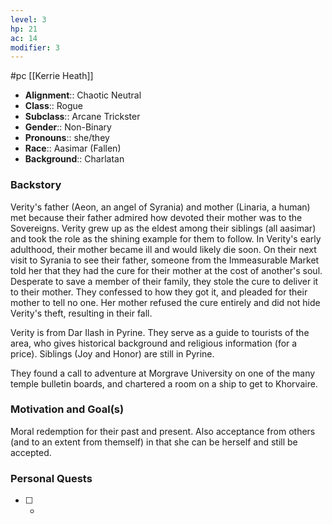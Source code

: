 ```yaml
---
level: 3
hp: 21
ac: 14
modifier: 3
---
```

 #pc [[Kerrie Heath]]

* **Alignment**:: Chaotic Neutral
* **Class**:: Rogue
* **Subclass**:: Arcane Trickster
* **Gender**:: Non-Binary
* **Pronouns**:: she/they
* **Race**:: Aasimar (Fallen)
* **Background**:: Charlatan

### Backstory

Verity's father (Aeon, an angel of Syrania) and mother (Linaria, a human) met because their father admired how devoted their mother was to the Sovereigns. Verity grew up as the eldest among their siblings (all aasimar) and took the role as the shining example for them to follow. In Verity's early adulthood, their mother became ill and would likely die soon. On their next visit to Syrania to see their father, someone from the Immeasurable Market told her that they had the cure for their mother at the cost of another's soul. Desperate to save a member of their family, they stole the cure to deliver it to their mother. They confessed to how they got it, and pleaded for their mother to tell no one. Her mother refused the cure entirely and did not hide Verity's theft, resulting in their fall.

Verity is from Dar Ilash in Pyrine. They serve as a guide to tourists of the area, who gives historical background and religious information (for a price). Siblings (Joy and Honor) are still in Pyrine.

They found a call to adventure at Morgrave University on one of the many temple bulletin boards, and chartered a room on a ship to get to Khorvaire.

### Motivation and Goal(s)

Moral redemption for their past and present. Also acceptance from others (and to an extent from themself) in that she can be herself and still be accepted.

### Personal Quests

 - [ ]  -

